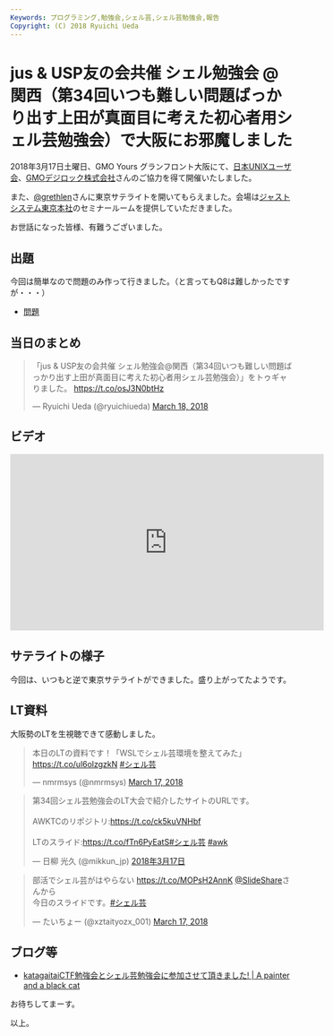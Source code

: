 ```yaml
---
Keywords: プログラミング,勉強会,シェル芸,シェル芸勉強会,報告
Copyright: (C) 2018 Ryuichi Ueda
---
```


# jus & USP友の会共催 シェル勉強会 @関西（第34回いつも難しい問題ばっかり出す上田が真面目に考えた初心者用シェル芸勉強会）で大阪にお邪魔しました


2018年3月17日土曜日、GMO Yours グランフロント大阪にて、[日本UNIXユーザ会](https://www.jus.or.jp/)、[GMOデジロック株式会社](https://www.digirock.co.jp/)さんのご協力を得て開催いたしました。

また、[@grethlen](https://twitter.com/grethlen)さんに東京サテライトを開いてもらえました。会場は[ジャストシステム東京本社](https://www.justsystems.com/jp/just/map-tokyo.html)のセミナールームを提供していただきました。

お世話になった皆様、有難うございました。

## 出題

今回は簡単なので問題のみ作って行きました。（と言ってもQ8は難しかったですが・・・）

* [問題](/?post=20180317_shellgei_34)

## 当日のまとめ

<blockquote class="twitter-tweet" data-partner="tweetdeck"><p lang="ja" dir="ltr">「jus &amp; USP友の会共催 シェル勉強会@関西（第34回いつも難しい問題ばっかり出す上田が真面目に考えた初心者用シェル芸勉強会）」をトゥギャりました。 <a href="https://t.co/osJ3N0btHz">https://t.co/osJ3N0btHz</a></p>&mdash; Ryuichi Ueda (@ryuichiueda) <a href="https://twitter.com/ryuichiueda/status/975184136393572352?ref_src=twsrc%5Etfw">March 18, 2018</a></blockquote>
<script async src="https://platform.twitter.com/widgets.js" charset="utf-8"></script>

## ビデオ

<iframe width="560" height="315" src="https://www.youtube.com/embed/_k_P0kW4bVw" frameborder="0" allow="autoplay; encrypted-media" allowfullscreen></iframe>

## サテライトの様子

今回は、いつもと逆で東京サテライトができました。盛り上がってたようです。

## LT資料

大阪勢のLTを生視聴できて感動しました。

<blockquote class="twitter-tweet" data-partner="tweetdeck"><p lang="ja" dir="ltr">本日のLTの資料です！「WSLでシェル芸環境を整えてみた」 <a href="https://t.co/ul6olzgzkN">https://t.co/ul6olzgzkN</a> <a href="https://twitter.com/hashtag/%E3%82%B7%E3%82%A7%E3%83%AB%E8%8A%B8?src=hash&amp;ref_src=twsrc%5Etfw">#シェル芸</a></p>&mdash; nmrmsys (@nmrmsys) <a href="https://twitter.com/nmrmsys/status/974931743831556096?ref_src=twsrc%5Etfw">March 17, 2018</a></blockquote>
<script async src="https://platform.twitter.com/widgets.js" charset="utf-8"></script>

<blockquote class="twitter-tweet" data-lang="ja"><p lang="ja" dir="ltr">第34回シェル芸勉強会のLT大会で紹介したサイトのURLです。<br><br>AWKTCのリポジトリ:<a href="https://t.co/ck5kuVNHbf">https://t.co/ck5kuVNHbf</a><br><br>LTのスライド:<a href="https://t.co/fTn6PyEatS">https://t.co/fTn6PyEatS</a><a href="https://twitter.com/hashtag/%E3%82%B7%E3%82%A7%E3%83%AB%E8%8A%B8?src=hash&amp;ref_src=twsrc%5Etfw">#シェル芸</a> <a href="https://twitter.com/hashtag/awk?src=hash&amp;ref_src=twsrc%5Etfw">#awk</a></p>&mdash; 日柳 光久 (@mikkun_jp) <a href="https://twitter.com/mikkun_jp/status/974933549164904448?ref_src=twsrc%5Etfw">2018年3月17日</a></blockquote>
<script async src="https://platform.twitter.com/widgets.js" charset="utf-8"></script>

<blockquote class="twitter-tweet" data-partner="tweetdeck"><p lang="ja" dir="ltr">部活でシェル芸がはやらない <a href="https://t.co/MOPsH2AnnK">https://t.co/MOPsH2AnnK</a> <a href="https://twitter.com/SlideShare?ref_src=twsrc%5Etfw">@SlideShare</a>さんから<br>今日のスライドです。<a href="https://twitter.com/hashtag/%E3%82%B7%E3%82%A7%E3%83%AB%E8%8A%B8?src=hash&amp;ref_src=twsrc%5Etfw">#シェル芸</a></p>&mdash; たいちょー (@xztaityozx_001) <a href="https://twitter.com/xztaityozx_001/status/974977798564495360?ref_src=twsrc%5Etfw">March 17, 2018</a></blockquote>
<script async src="https://platform.twitter.com/widgets.js" charset="utf-8"></script>




## ブログ等

* [katagaitaiCTF勉強会とシェル芸勉強会に参加させて頂きました! | A painter and a black cat](http://www.raintrees.net/news/120#jus-amp-USP%E5%8F%8B%E3%81%AE%E4%BC%9A%E5%85%B1%E5%82%AC-%E3%82%B7%E3%82%A7%E3%83%AB%E5%8B%89%E5%BC%B7%E4%BC%9A-%E9%96%A2%E8%A5%BF%E7%AC%AC34%E5%9B%9E%E3%81%84%E3%81%A4%E3%82%82%E9%9B%A3%E3%81%97%E3%81%84%E5%95%8F%E9%A1%8C%E3%81%B0%E3%81%A3%E3%81%8B%E3%82%8A%E5%87%BA%E3%81%99%E4%B8%8A%E7%94%B0%E3%81%8C%E7%9C%9F%E9%9D%A2%E7%9B%AE%E3%81%AB%E8%80%83%E3%81%88%E3%81%9F%E5%88%9D%E5%BF%83%E8%80%85%E7%94%A8%E3%82%B7%E3%82%A7%E3%83%AB%E8%8A%B8%E5%8B%89%E5%BC%B7%E4%BC%9A)

お待ちしてまーす。



以上。
